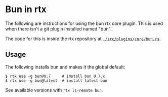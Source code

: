 # Bun in rtx

The following are instructions for using the bun rtx core plugin. This is used when there isn't a 
git plugin installed named "bun".

The code for this is inside the rtx repository at
[`./src/plugins/core/bun.rs`](https://github.com/jdx/rtx/blob/main/src/plugins/core/bun.rs).

## Usage

The following installs bun and makes it the global default:

```sh-session
$ rtx use -g bun@0.7     # install bun 0.7.x
$ rtx use -g bun@latest  # install latest bun
```

See available versions with `rtx ls-remote bun`.
